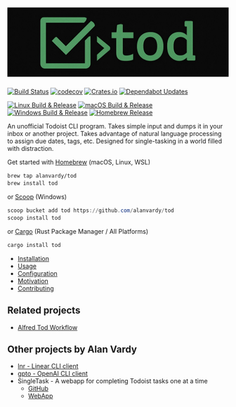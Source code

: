 # ![Tod](tod-crop.jpeg)

[![Build Status](https://github.com/alanvardy/tod/workflows/ci/badge.svg)](https://github.com/alanvardy/tod) [![codecov](https://codecov.io/gh/alanvardy/tod/graph/badge.svg)](https://codecov.io/gh/alanvardy/tod) [![Crates.io](https://img.shields.io/crates/v/tod.svg)](https://crates.io/crates/tod) [![Dependabot Updates](https://github.com/alanvardy/tod/actions/workflows/dependabot/dependabot-updates/badge.svg)](https://github.com/alanvardy/tod/actions/workflows/dependabot/dependabot-updates)

[![Linux Build & Release](https://github.com/alanvardy/tod/actions/workflows/release_linux.yml/badge.svg)](https://github.com/alanvardy/tod/actions/workflows/release_linux.yml)
[![macOS Build & Release](https://github.com/alanvardy/tod/actions/workflows/release_macos.yml/badge.svg)](https://github.com/alanvardy/tod/actions/workflows/release_macos.yml)
[![Windows Build & Release](https://github.com/alanvardy/tod/actions/workflows/release_windows.yml/badge.svg)](https://github.com/alanvardy/tod/actions/workflows/release_windows.yml)
[![Homebrew Release](https://github.com/alanvardy/homebrew-tod/actions/workflows/update_formula.yml/badge.svg)](https://github.com/alanvardy/homebrew-tod/actions/workflows/update_formula.yml)

An unofficial Todoist CLI program. Takes simple input and dumps it in your inbox or another project. Takes advantage of natural language processing to assign due dates, tags, etc. Designed for single-tasking in a world filled with distraction.

Get started with [Homebrew](https://brew.sh) (macOS, Linux, WSL)

```bash
brew tap alanvardy/tod
brew install tod
```

or [Scoop](https://scoop.sh/) (Windows)

```powershell
scoop bucket add tod https://github.com/alanvardy/tod
scoop install tod
```

or [Cargo](https://crates.io/crates/tod) (Rust Package Manager / All Platforms)

```bash
cargo install tod
```

- [Installation](/docs/installation.md)
- [Usage](/docs/usage.md)
- [Configuration](/docs/configuration.md)
- [Motivation](/docs/motivation.md)
- [Contributing](/docs/contributing.md)

## Related projects

- [Alfred Tod Workflow](https://github.com/stacksjb/AlfredTodWorkflow)

## Other projects by Alan Vardy

- [lnr - Linear CLI client](https://github.com/alanvardy/lnr)
- [gpto - OpenAI CLI client](https://github.com/alanvardy/gpto)
- SingleTask - A webapp for completing Todoist tasks one at a time
  - [GitHub](https://github.com/alanvardy/singletask)
  - [WebApp](https://singletask-6hm5.shuttle.app)
